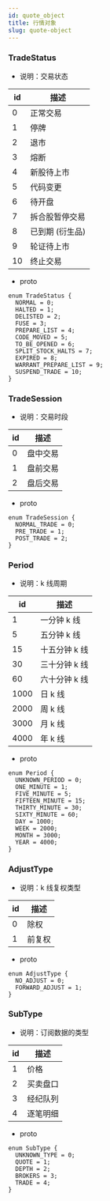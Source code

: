 ```yaml
---
id: quote_object
title: 行情对象
slug: quote-object
---
```


### TradeStatus
* 说明：交易状态

| id | 描述  | 
|---- |-----|    
|0| 正常交易 |
|1| 停牌 |
|2| 退市 |
|3| 熔断 |
|4| 新股待上市 |
|5| 代码变更 |
|6| 待开盘 |
|7| 拆合股暂停交易 |
|8| 已到期 (衍生品)|
|9| 轮证待上市 |
|10| 终止交易 |


* proto
```
enum TradeStatus {
  NORMAL = 0;
  HALTED = 1;
  DELISTED = 2;
  FUSE = 3;
  PREPARE_LIST = 4;
  CODE_MOVED = 5;
  TO_BE_OPENED = 6;
  SPLIT_STOCK_HALTS = 7;
  EXPIRED = 8;
  WARRANT_PREPARE_LIST = 9;
  SUSPEND_TRADE = 10;
}
```

### TradeSession
* 说明：交易时段

| id | 描述  | 
|---- |-----|    
|0| 盘中交易 |
|1| 盘前交易 |
|2| 盘后交易 |


* proto
```
enum TradeSession {
  NORMAL_TRADE = 0;
  PRE_TRADE = 1;
  POST_TRADE = 2;
}
```

### Period
* 说明：k 线周期

| id | 描述  | 
|---- |-----|
|1| 一分钟 k 线 |
|5| 五分钟 k 线 |
|15| 十五分钟 k 线 |
|30| 三十分钟 k 线 |
|60| 六十分钟 k 线 |
|1000| 日 k 线 |
|2000| 周 k 线 |
|3000| 月 k 线 |
|4000| 年 k 线 |

* proto
```
enum Period {
  UNKNOWN_PERIOD = 0;
  ONE_MINUTE = 1;
  FIVE_MINUTE = 5;
  FIFTEEN_MINUTE = 15;
  THIRTY_MINUTE = 30;
  SIXTY_MINUTE = 60;
  DAY = 1000;
  WEEK = 2000;
  MONTH = 3000;
  YEAR = 4000;
}
```

### AdjustType
* 说明：k 线复权类型

| id | 描述  | 
|---- |-----|    
|0| 除权 |
|1| 前复权 |


* proto
```
enum AdjustType {
  NO_ADJUST = 0;
  FORWARD_ADJUST = 1;
}
```

### SubType
* 说明：订阅数据的类型

| id | 描述  | 
|---- |-----|    
|1| 价格 |
|2| 买卖盘口 |
|3| 经纪队列 |
|4| 逐笔明细 |

* proto
```
enum SubType {
  UNKNOWN_TYPE = 0;
  QUOTE = 1;
  DEPTH = 2;
  BROKERS = 3;
  TRADE = 4;
}
```